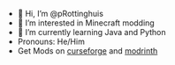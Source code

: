 - 👋 Hi, I’m @pRottinghuis
- 👀 I’m interested in Minecraft modding
- 🌱 I’m currently learning Java and Python
- Pronouns: He/Him
- Get Mods on [curseforge](https://www.curseforge.com/members/cfrishausen/projects) and [modrinth](https://modrinth.com/user/pRottinghuis)

<!---
pRottinghuis/pRottinghuis is a ✨ special ✨ repository because its `README.md` (this file) appears on your GitHub profile.
You can click the Preview link to take a look at your changes.
--->
